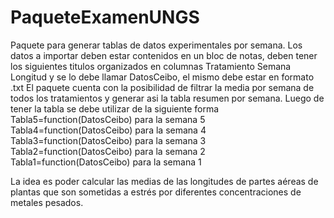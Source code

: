 # PaqueteExamenUNGS
Paquete  para generar tablas de datos experimentales por semana.
Los datos a importar deben estar contenidos en un bloc de notas, deben tener los siguientes titulos organizados en columnas Tratamiento	Semana	Longitud y se lo debe llamar DatosCeibo, el mismo debe estar en formato .txt
El paquete cuenta con la posibilidad de filtrar la media por semana de todos los tratamientos y generar asi la tabla resumen por semana.
Luego de tener la tabla se debe utilizar de la siguiente forma Tabla5=function(DatosCeibo)  para la semana 5
Tabla4=function(DatosCeibo)  para la semana 4
Tabla3=function(DatosCeibo)  para la semana 3
Tabla2=function(DatosCeibo)  para la semana 2
Tabla1=function(DatosCeibo)  para la semana 1

La idea es poder calcular las medias de las longitudes de partes aéreas de plantas que son sometidas a estrés por diferentes concentraciones de metales pesados.
